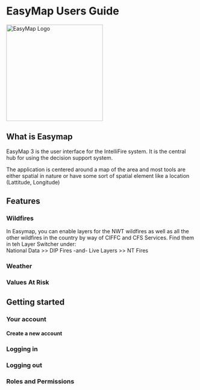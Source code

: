 # EasyMap Users Guide




<img src="https://raw.githubusercontent.com/intellifire/project/main/images/easymap_logo.png" alt="EasyMap Logo" width="256">
 

## What is Easymap

EasyMap 3 is the user interface for the IntelliFire system. It is the central hub for using the decision support system.

The application is centered around a map of the area and most tools are either spatial in nature or have some sort of spatial element like a location (Lattitude, Longitude)

## Features

### Wildfires
  
  In Easymap, you can enable layers for the NWT wildfires as well as all the other wildfires in the country by way of CIFFC and CFS Services.
  Find them in teh Layer Switcher under:  
National Data >> DIP Fires
-and-
Live Layers >> NT Fires
  
### Weather
  
  

### Values At Risk

## Getting started

### Your account

#### Create a new account

### Logging in

### Logging out

### Roles and Permissions
